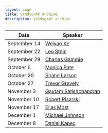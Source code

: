 ```yaml
---
layout: page
title: VandyGRAF Archive 
description: Vandygraf archive 
---
```


| Date         | Speaker                                                      |
|--------------|--------------------------------------------------------------|
| September 14 | <a href="/weiyao-ke"> Weiyao Ke </a>                         |
| September 22 | <a href="/leo-stein"> Leo Stein </a>                         |
| September 29 | <a href="/charles-gammie"> Charles Gammie </a>               |
| October 6    | <a href="/monica-pate"> Monica Pate </a>                     |
| October 20   | <a href="/shane-larson"> Shane Larson </a>                   |
| October 27   | <a href="/trevor-gravely"> Trevor Gravely </a>               |
| November 3   | <a href="/gautam-satishchandran"> Gautam Satishchandran </a> |
| November 10  | <a href="/robert-pisarski"> Robert Pisarski </a>             |
| November 17  | <a href="/elias-most"> Elias Most </a>                       |
| December 1   | <a href="/michael-johnson"> Michael Johnson </a>             |
| December 8   | <a href="/daniel-kapec"> Daniel Kapec </a>                   |
